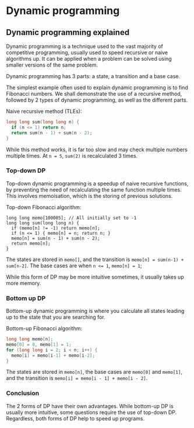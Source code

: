 # Dynamic programming

## Dynamic programming explained

Dynamic programming is a technique used to the vast majority of competitive programming,
usually used to speed recursive or naive algorithms up.
It can be applied when a problem can be solved using smaller versions of the same problem.

Dynamic programming has 3 parts: a state, a transition and a base case.

The simplest example often used to explain dynamic programming is to find Fibonacci numbers.
We shall demonstrate the use of a recursive method, followed by 2 types of dynamic programming, as well as the different parts.

Naive recursive method (TLEs):

```cpp
long long sum(long long n) {
  if (n <= 1) return n;
  return sum(n - 1) + sum(n - 2);
}
```

While this method works, it is far too slow and may check multiple numbers multiple times.
At `n = 5`, `sum(2)` is recalculated 3 times.

### Top-down DP

Top-down dynamic programming is a speedup of naive recursive functions, by preventing the need of recalculating the same function multiple times.
This involves memoisation, which is the storing of previous solutions.

Top-down Fibonacci algorithm:

```cpp{1,3,5}
long long memo[100005]; // All initially set to -1
long long sum(long long n) {
  if (memo[n] != -1) return memo[n];
  if (n <= 1) { memo[n] = n; return n; }
  memo[n] = sum(n - 1) + sum(n - 2);
  return memo[n];
}
```

The states are stored in `memo[]`, and the transition is `memo[n] = sum(n-1) + sum[n-2]`. The base cases are when `n <= 1`, `memo[n] = 1`;

While this form of DP may be more intuitive sometimes, it usually takes up more memory.

### Bottom up DP

Bottom-up dynamic programming is where you calculate all states leading up to the state that you are searching for.

Bottom-up Fibonacci algorithm:

```cpp
long long memo[n];
memo[0] = 0, memo[1] = 1;
for (long long i = 2; i < n; i++) {
  memo[i] = memo[i-1] + memo[i-2];
}
```

The states are stored in `memo[n]`, the base cases are `memo[0]` and `memo[1]`, and the transition is `memo[i] = memo[i - 1] + memo[i - 2]`.

### Conclusion

The 2 forms of DP have their own advantages.
While bottom-up DP is usually more intuitive, some questions require the use of top-down DP.
Regardless, both forms of DP help to speed up programs.
